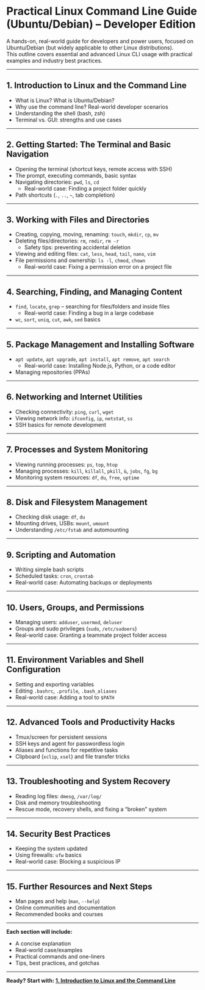 # Practical Linux Command Line Guide (Ubuntu/Debian) – Developer Edition

A hands-on, real-world guide for developers and power users, focused on Ubuntu/Debian (but widely applicable to other Linux distributions).  
This outline covers essential and advanced Linux CLI usage with practical examples and industry best practices.

---

## 1. Introduction to Linux and the Command Line
- What is Linux? What is Ubuntu/Debian?
- Why use the command line? Real-world developer scenarios
- Understanding the shell (bash, zsh)
- Terminal vs. GUI: strengths and use cases

---

## 2. Getting Started: The Terminal and Basic Navigation
- Opening the terminal (shortcut keys, remote access with SSH)
- The prompt, executing commands, basic syntax
- Navigating directories: `pwd`, `ls`, `cd`
  - Real-world case: Finding a project folder quickly
- Path shortcuts (`.`, `..`, `~`, tab completion)

---

## 3. Working with Files and Directories
- Creating, copying, moving, renaming: `touch`, `mkdir`, `cp`, `mv`
- Deleting files/directories: `rm`, `rmdir`, `rm -r`
  - Safety tips: preventing accidental deletion
- Viewing and editing files: `cat`, `less`, `head`, `tail`, `nano`, `vim`
- File permissions and ownership: `ls -l`, `chmod`, `chown`
  - Real-world case: Fixing a permission error on a project file

---

## 4. Searching, Finding, and Managing Content
- `find`, `locate`, `grep` – searching for files/folders and inside files
  - Real-world case: Finding a bug in a large codebase
- `wc`, `sort`, `uniq`, `cut`, `awk`, `sed` basics

---

## 5. Package Management and Installing Software
- `apt update`, `apt upgrade`, `apt install`, `apt remove`, `apt search`
  - Real-world case: Installing Node.js, Python, or a code editor
- Managing repositories (PPAs)

---

## 6. Networking and Internet Utilities
- Checking connectivity: `ping`, `curl`, `wget`
- Viewing network info: `ifconfig`, `ip`, `netstat`, `ss`
- SSH basics for remote development

---

## 7. Processes and System Monitoring
- Viewing running processes: `ps`, `top`, `htop`
- Managing processes: `kill`, `killall`, `pkill`, `&`, `jobs`, `fg`, `bg`
- Monitoring system resources: `df`, `du`, `free`, `uptime`

---

## 8. Disk and Filesystem Management
- Checking disk usage: `df`, `du`
- Mounting drives, USBs: `mount`, `umount`
- Understanding `/etc/fstab` and automounting

---

## 9. Scripting and Automation
- Writing simple bash scripts
- Scheduled tasks: `cron`, `crontab`
- Real-world case: Automating backups or deployments

---

## 10. Users, Groups, and Permissions
- Managing users: `adduser`, `usermod`, `deluser`
- Groups and sudo privileges (`sudo`, `/etc/sudoers`)
- Real-world case: Granting a teammate project folder access

---

## 11. Environment Variables and Shell Configuration
- Setting and exporting variables
- Editing `.bashrc`, `.profile`, `.bash_aliases`
- Real-world case: Adding a tool to `$PATH`

---

## 12. Advanced Tools and Productivity Hacks
- Tmux/screen for persistent sessions
- SSH keys and agent for passwordless login
- Aliases and functions for repetitive tasks
- Clipboard (`xclip`, `xsel`) and file transfer tricks

---

## 13. Troubleshooting and System Recovery
- Reading log files: `dmesg`, `/var/log/`
- Disk and memory troubleshooting
- Rescue mode, recovery shells, and fixing a “broken” system

---

## 14. Security Best Practices
- Keeping the system updated
- Using firewalls: `ufw` basics
- Real-world case: Blocking a suspicious IP

---

## 15. Further Resources and Next Steps
- Man pages and help (`man`, `--help`)
- Online communities and documentation
- Recommended books and courses

---

**Each section will include:**
- A concise explanation
- Real-world case/examples
- Practical commands and one-liners
- Tips, best practices, and gotchas

---

**Ready? Start with: [1. Introduction to Linux and the Command Line](01-introduction-to-linux-cli.md)**